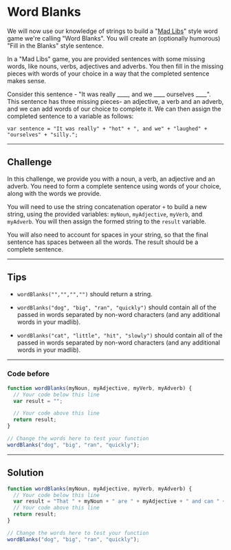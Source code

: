 # Word Blanks

We will now use our knowledge of strings to build a "[Mad Libs](https://en.wikipedia.org/wiki/Mad_Libs)" style word game we're calling "Word Blanks". You will create an (optionally humorous) "Fill in the Blanks" style sentence.

In a "Mad Libs" game, you are provided sentences with some missing words, like nouns, verbs, adjectives and adverbs. You then fill in the missing pieces with words of your choice in a way that the completed sentence makes sense.

Consider this sentence - "It was really ____, and we ____ ourselves ____". This sentence has three missing pieces- an adjective, a verb and an adverb, and we can add words of our choice to complete it. We can then assign the completed sentence to a variable as follows:

`var sentence = "It was really" + "hot" + ", and we" + "laughed" + "ourselves" + "silly.";`

---

## Challenge

In this challenge, we provide you with a noun, a verb, an adjective and an adverb. You need to form a complete sentence using words of your choice, along with the words we provide.

You will need to use the string concatenation operator `+` to build a new string, using the provided variables: `myNoun`, `myAdjective`, `myVerb`, and `myAdverb`. You will then assign the formed string to the `result` variable.

You will also need to account for spaces in your string, so that the final sentence has spaces between all the words. The result should be a complete sentence.

---

## Tips

- `wordBlanks("","","","")` should return a string.

- `wordBlanks("dog", "big", "ran", "quickly")` should contain all of the passed in words separated by non-word characters (and any additional words in your madlib).

- `wordBlanks("cat", "little", "hit", "slowly")` should contain all of the passed in words separated by non-word characters (and any additional words in your madlib).

---

### Code before

```js
function wordBlanks(myNoun, myAdjective, myVerb, myAdverb) {
  // Your code below this line
  var result = "";

  // Your code above this line
  return result;
}

// Change the words here to test your function
wordBlanks("dog", "big", "ran", "quickly");
```

---

## Solution

```js
function wordBlanks(myNoun, myAdjective, myVerb, myAdverb) {
  // Your code below this line
  var result = "That " + myNoun + " are " + myAdjective + " and can " + myVerb + " very " + myAdverb;
  // Your code above this line
  return result;
}

// Change the words here to test your function
wordBlanks("dog", "big", "ran", "quickly");
```